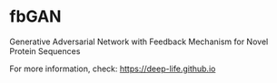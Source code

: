 # fbGAN
Generative Adversarial Network with Feedback Mechanism for Novel Protein Sequences

For more information, check: https://deep-life.github.io
